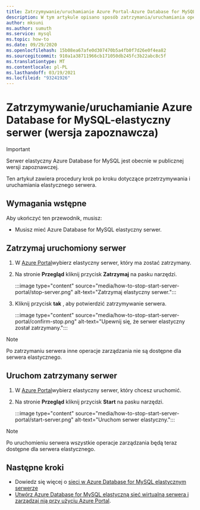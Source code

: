 ```yaml
---
title: Zatrzymywanie/uruchamianie Azure Portal-Azure Database for MySQL elastyczny serwer
description: W tym artykule opisano sposób zatrzymania/uruchamiania operacji w Azure Database for MySQL przez Azure Portal.
author: mksuni
ms.author: sumuth
ms.service: mysql
ms.topic: how-to
ms.date: 09/29/2020
ms.openlocfilehash: 15b08ea67afe0d307470b5a4fb0f7d26e0f4ea82
ms.sourcegitcommit: 910a1a38711966cb171050db245fc3b22abc8c5f
ms.translationtype: MT
ms.contentlocale: pl-PL
ms.lasthandoff: 03/19/2021
ms.locfileid: "93241926"
---
```

# <a name="stopstart-an-azure-database-for-mysql---flexible-server-preview"></a>Zatrzymywanie/uruchamianie Azure Database for MySQL-elastyczny serwer (wersja zapoznawcza)

> [!IMPORTANT]
> Serwer elastyczny Azure Database for MySQL jest obecnie w publicznej wersji zapoznawczej.

Ten artykuł zawiera procedury krok po kroku dotyczące przetrzymywania i uruchamiania elastycznego serwera.

## <a name="prerequisites"></a>Wymagania wstępne

Aby ukończyć ten przewodnik, musisz:

-   Musisz mieć Azure Database for MySQL elastyczny serwer.

## <a name="stop-a-running-server"></a>Zatrzymaj uruchomiony serwer

1.  W [Azure Portal](https://portal.azure.com/)wybierz elastyczny serwer, który ma zostać zatrzymany.

2.  Na stronie **Przegląd** kliknij przycisk **Zatrzymaj** na pasku narzędzi.
    
    :::image type="content" source="media/how-to-stop-start-server-portal/stop-server.png" alt-text="Zatrzymaj elastyczny serwer."::: 

3.  Kliknij przycisk **tak** , aby potwierdzić zatrzymywanie serwera.

    :::image type="content" source="media/how-to-stop-start-server-portal/confirm-stop.png" alt-text="Upewnij się, że serwer elastyczny został zatrzymany."::: 

> [!NOTE]
> Po zatrzymaniu serwera inne operacje zarządzania nie są dostępne dla serwera elastycznego.

## <a name="start-a-stopped-server"></a>Uruchom zatrzymany serwer

1.  W [Azure Portal](https://portal.azure.com/)wybierz elastyczny serwer, który chcesz uruchomić.

2.  Na stronie **Przegląd** kliknij przycisk **Start** na pasku narzędzi.

    :::image type="content" source="media/how-to-stop-start-server-portal/start-server.png" alt-text="Uruchom serwer elastyczny.":::  

> [!NOTE]
> Po uruchomieniu serwera wszystkie operacje zarządzania będą teraz dostępne dla serwera elastycznego.

## <a name="next-steps"></a>Następne kroki
- Dowiedz się więcej o [sieci w Azure Database for MySQL elastycznym serwerze](./concepts-networking.md)
- [Utwórz Azure Database for MySQL elastyczną sieć wirtualną serwera i zarządzaj nią przy użyciu Azure Portal](./how-to-manage-virtual-network-portal.md).


